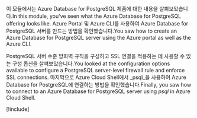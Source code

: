 <span data-ttu-id="03e7a-101">이 모듈에서는 Azure Database for PostgreSQL 제품에 대한 내용을 살펴보았습니다.</span><span class="sxs-lookup"><span data-stu-id="03e7a-101">In this module, you've seen what the Azure Database for PostgreSQL offering looks like.</span></span> <span data-ttu-id="03e7a-102">Azure Portal 및 Azure CLI를 사용하여 Azure Database for PostgreSQL 서버를 만드는 방법을 확인했습니다.</span><span class="sxs-lookup"><span data-stu-id="03e7a-102">You saw how to create an Azure Database for PostgreSQL server using the Azure portal as well as the Azure CLI.</span></span>

<span data-ttu-id="03e7a-103">PostgreSQL 서버 수준 방화벽 규칙을 구성하고 SSL 연결을 적용하는 데 사용할 수 있는 구성 옵션을 살펴보았습니다.</span><span class="sxs-lookup"><span data-stu-id="03e7a-103">You looked at the configuration options available to configure a PostgreSQL server-level firewall rule and enforce SSL connections.</span></span> <span data-ttu-id="03e7a-104">마지막으로 Azure Cloud Shell에서 _psql_을 사용하여 Azure Database for PostgreSQL에 연결하는 방법을 확인했습니다.</span><span class="sxs-lookup"><span data-stu-id="03e7a-104">Finally, you saw how to connect to an Azure Database for PostgreSQL server using _psql_ in Azure Cloud Shell.</span></span>

[!include[](../../../includes/azure-sandbox-cleanup.md)]
